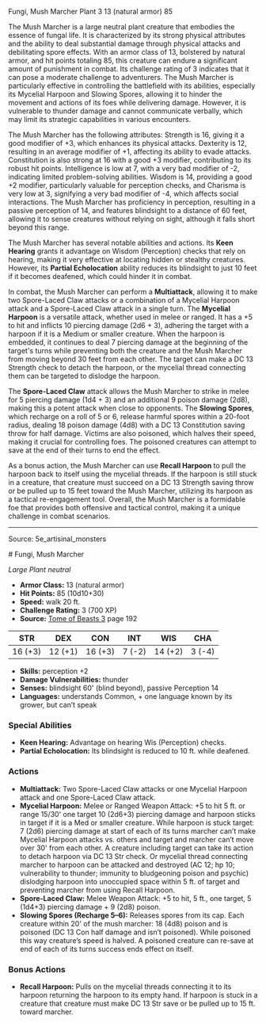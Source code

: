 <MonsterName/>Fungi, Mush Marcher</MonsterName>
<CreatureType/>Plant</CreatureType>
<CR/>3</CR>
<AC/>13 (natural armor)</AC>
<HP/>85</HP>
<summary>The Mush Marcher is a large neutral plant creature that embodies the essence of fungal life. It is characterized by its strong physical attributes and the ability to deal substantial damage through physical attacks and debilitating spore effects. With an armor class of 13, bolstered by natural armor, and hit points totaling 85, this creature can endure a significant amount of punishment in combat. Its challenge rating of 3 indicates that it can pose a moderate challenge to adventurers. The Mush Marcher is particularly effective in controlling the battlefield with its abilities, especially its Mycelial Harpoon and Slowing Spores, allowing it to hinder the movement and actions of its foes while delivering damage. However, it is vulnerable to thunder damage and cannot communicate verbally, which may limit its strategic capabilities in various encounters.</summary>

<detail>

The Mush Marcher has the following attributes: Strength is 16, giving it a good modifier of +3, which enhances its physical attacks. Dexterity is 12, resulting in an average modifier of +1, affecting its ability to evade attacks. Constitution is also strong at 16 with a good +3 modifier, contributing to its robust hit points. Intelligence is low at 7, with a very bad modifier of -2, indicating limited problem-solving abilities. Wisdom is 14, providing a good +2 modifier, particularly valuable for perception checks, and Charisma is very low at 3, signifying a very bad modifier of -4, which affects social interactions. The Mush Marcher has proficiency in perception, resulting in a passive perception of 14, and features blindsight to a distance of 60 feet, allowing it to sense creatures without relying on sight, although it falls short beyond this range.

The Mush Marcher has several notable abilities and actions. Its **Keen Hearing** grants it advantage on Wisdom (Perception) checks that rely on hearing, making it very effective at locating hidden or stealthy creatures. However, its **Partial Echolocation** ability reduces its blindsight to just 10 feet if it becomes deafened, which could hinder it in combat.

In combat, the Mush Marcher can perform a **Multiattack**, allowing it to make two Spore-Laced Claw attacks or a combination of a Mycelial Harpoon attack and a Spore-Laced Claw attack in a single turn. The **Mycelial Harpoon** is a versatile attack, whether used in melee or ranged. It has a +5 to hit and inflicts 10 piercing damage (2d6 + 3), adhering the target with a harpoon if it is a Medium or smaller creature. When the harpoon is embedded, it continues to deal 7 piercing damage at the beginning of the target's turns while preventing both the creature and the Mush Marcher from moving beyond 30 feet from each other. The target can make a DC 13 Strength check to detach the harpoon, or the mycelial thread connecting them can be targeted to dislodge the harpoon. 

The **Spore-Laced Claw** attack allows the Mush Marcher to strike in melee for 5 piercing damage (1d4 + 3) and an additional 9 poison damage (2d8), making this a potent attack when close to opponents. The **Slowing Spores**, which recharge on a roll of 5 or 6, release harmful spores within a 20-foot radius, dealing 18 poison damage (4d8) with a DC 13 Constitution saving throw for half damage. Victims are also poisoned, which halves their speed, making it crucial for controlling foes. The poisoned creatures can attempt to save at the end of their turns to end the effect.

As a bonus action, the Mush Marcher can use **Recall Harpoon** to pull the harpoon back to itself using the mycelial threads. If the harpoon is still stuck in a creature, that creature must succeed on a DC 13 Strength saving throw or be pulled up to 15 feet toward the Mush Marcher, utilizing its harpoon as a tactical re-engagement tool. Overall, the Mush Marcher is a formidable foe that provides both offensive and tactical control, making it a unique challenge in combat scenarios.</detail>



---

Source: 5e_artisinal_monsters

<statblock>
# Fungi, Mush Marcher

*Large* *Plant* *neutral*

- **Armor Class:** 13 (natural armor)
- **Hit Points:** 85 (10d10+30)
- **Speed:** walk 20 ft.
- **Challenge Rating:** 3 (700 XP)
- **Source:** [Tome of Beasts 3](https://koboldpress.com/kpstore/product/tome-of-beasts-3-for-5th-edition/) page 192

| STR | DEX | CON | INT | WIS | CHA |
| --- | --- | --- | --- | --- | --- |
| 16 (+3) | 12 (+1) | 16 (+3) | 7 (-2) | 14 (+2) | 3 (-4) |

- **Skills:** perception +2
- **Damage Vulnerabilities:** thunder
- **Senses:** blindsight 60' (blind beyond), passive Perception 14
- **Languages:** understands Common, + one language known by its grower, but can’t speak

### Special Abilities

- **Keen Hearing:** Advantage on hearing Wis (Perception) checks.
- **Partial Echolocation:** Its blindsight is reduced to 10 ft. while deafened.

### Actions

- **Multiattack:** Two Spore-Laced Claw attacks or one Mycelial Harpoon attack and one Spore-Laced Claw attack.
- **Mycelial Harpoon:** Melee or Ranged Weapon Attack: +5 to hit 5 ft. or range 15/30' one target 10 (2d6+3) piercing damage and harpoon sticks in target if it is a Med or smaller creature. While harpoon is stuck target: 7 (2d6) piercing damage at start of each of its turns marcher can’t make Mycelial Harpoon attacks vs. others and target and marcher can’t move over 30' from each other. A creature including target can take its action to detach harpoon via DC 13 Str check. Or mycelial thread connecting marcher to harpoon can be attacked and destroyed (AC 12; hp 10; vulnerability to thunder; immunity to bludgeoning poison and psychic) dislodging harpoon into unoccupied space within 5 ft. of target and preventing marcher from using Recall Harpoon.
- **Spore-Laced Claw:** Melee Weapon Attack: +5 to hit, 5 ft., one target, 5 (1d4+3) piercing damage + 9 (2d8) poison.
- **Slowing Spores (Recharge 5–6):** Releases spores from its cap. Each creature within 20' of the mush marcher: 18 (4d8) poison and is poisoned (DC 13 Con half damage and isn’t poisoned). While poisoned this way creature’s speed is halved. A poisoned creature can re-save at end of each of its turns success ends effect on itself.

### Bonus Actions

- **Recall Harpoon:** Pulls on the mycelial threads connecting it to its harpoon returning the harpoon to its empty hand. If harpoon is stuck in a creature that creature must make DC 13 Str save or be pulled up to 15 ft. toward marcher.


</statblock>


